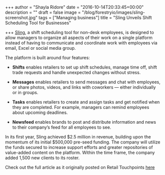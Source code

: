 +++
author = "Shayla Ridore"
date = "2016-10-14T20:33:45+00:00"
description = ""
draft = false
image = "/blog/forestryio/images/sling-screenshot.jpg"
tags = ["Managing business"]
title = "Sling Unveils Shift Scheduling Tool for Businesses"

+++
[Sling](https://getsling.com), a shift scheduling tool for non-desk employees, is designed to allow managers to organize all aspects of their work on a single platform instead of having to communicate and coordinate work with employees via email, Excel or social media group.

The platform is built around four features:

*   **Shifts** enables retailers to set up shift schedules, manage time off, shift trade requests and handle unexpected changes without stress.

*   **Messages** enables retailers to send messages and chat with employees, or share photos, videos, and links with coworkers — either individually or in groups.

*   **Tasks** enables retailers to create and assign tasks and get notified when they are completed. For example, managers can remind employees about upcoming deadlines.

*   **Newsfeed** enables brands to post and distribute information and news to their company’s feed for all employees to see.

In its first year, Sling achieved $2.5 million in revenue, building upon the momentum of its initial $500,000 pre-seed funding. The company will utilize the funds secured to increase support efforts and greater repositories of value-added content on the platform. Within the time frame, the company added 1,500 new clients to its roster.

Check out the full article as it originally posted on Retail Touchpoints [here](http://www.retailtouchpoints.com/features/solution-spotlight/sling-unveils-shift-scheduling-tool-for-businesses)